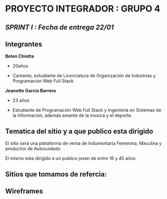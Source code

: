 # PROYECTO INTEGRADOR : GRUPO 4
<!--nombre del proyecto, se podria poner el logo-->

## ***SPRINT I : Fecha de entrega 22/01***

## Integrantes

**Belen Chiotta**

- 20años
<!--breve descripción-->
- Cantante, estudiante de Licenciatura de Organización de Industrias y Programación Web Full Stack 
 
**Jeanette Garcia Barrera**
- 23 años
<!--breve descripción-->
- Estudiante de Programación Web Full Stack y Ingenieria en Sistemas de la Información, además amante de la musica y el deporte.

## Tematica del sitio y a que publico esta dirigido

El sitio será una plataforma de venta de Indumentaria Femenina, Maculina y productos de Autocuidado

El mismo esta dirigido a un publico joven de entre 16 y 45 años

## Sitios que tomamos de refercia:

## Wireframes




